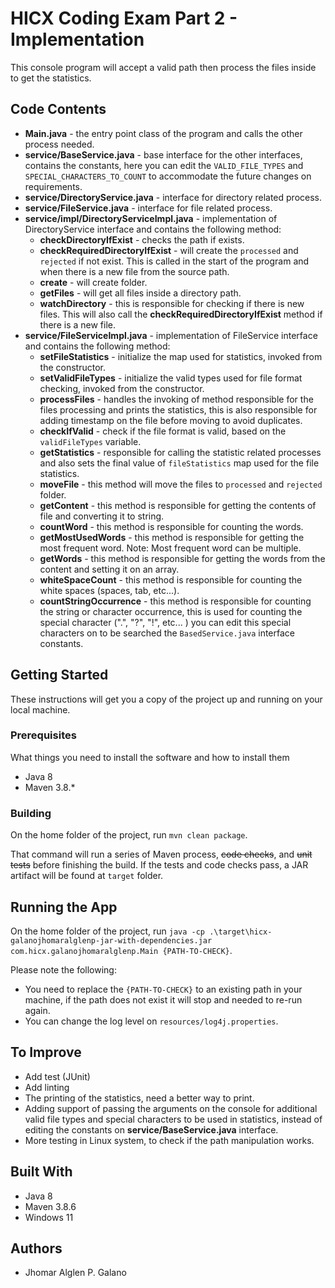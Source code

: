 # HICX Coding Exam Part 2 - Implementation

This console program will accept a valid path then process the files inside to get the statistics.


## Code Contents
* **Main.java** - the entry point class of the program and calls the other process needed.
* **service/BaseService.java** - base interface for the other interfaces, contains the constants, here you can edit the `VALID_FILE_TYPES` and `SPECIAL_CHARACTERS_TO_COUNT` to accommodate the future changes on requirements.
* **service/DirectoryService.java** - interface for directory related process.
* **service/FileService.java** -  interface for file related process.
* **service/impl/DirectoryServiceImpl.java** - implementation of DirectoryService interface and contains the following method:
  * **checkDirectoryIfExist** - checks the path if exists.
  * **checkRequiredDirectoryIfExist** - will create the `processed` and `rejected` if not exist. This is called in the start of the program and when there is a new file from the source path. 
  * **create** - will create folder.
  * **getFiles** - will get all files inside a directory path.
  * **watchDirectory** - this is responsible for checking if there is new files. This will also call the **checkRequiredDirectoryIfExist** method if there is a new file.
* **service/FileServiceImpl.java** -  implementation of FileService interface and contains the following method:
  * **setFileStatistics** - initialize the map used for statistics, invoked from the constructor.
  * **setValidFileTypes** - initialize the valid types used for file format checking, invoked from the constructor.
  * **processFiles** - handles the invoking of method responsible for the files processing and prints the statistics, this is also responsible for adding timestamp on the file before moving to avoid duplicates.
  * **checkIfValid** - check if the file format is valid, based on the `validFileTypes` variable.
  * **getStatistics** - responsible for calling the statistic related processes and also sets the final value of `fileStatistics` map used for the file statistics.
  * **moveFile** - this method will move the files to `processed` and `rejected` folder.
  * **getContent** - this method is responsible for getting the contents of file and converting it to string.
  * **countWord** - this method is responsible for counting the words.
  * **getMostUsedWords** - this method is responsible for getting the most frequent word. Note: Most frequent word can be multiple.
  * **getWords** - this method is responsible for getting the words from the content and setting it on an array.
  * **whiteSpaceCount** - this method is responsible for counting the white spaces (spaces, tab, etc...).
  * **countStringOccurrence** - this method is responsible for counting the string or character occurrence, this is used for counting the special character (".", "?", "!", etc... ) you can edit this special characters on to be searched the `BasedService.java` interface constants. 


## Getting Started

These instructions will get you a copy of the project up and running on your local machine.

### Prerequisites

What things you need to install the software and how to install them

* Java 8
* Maven 3.8.*

### Building

On the home folder of the project, run `mvn clean package`.

That command will run a series of Maven process, ~~code checks~~, and ~~unit tests~~ before finishing the build.
If the tests and code checks pass, a JAR artifact will be found at `target` folder.

## Running the App
On the home folder of the project, run `java -cp .\target\hicx-galanojhomaralglenp-jar-with-dependencies.jar com.hicx.galanojhomaralglenp.Main {PATH-TO-CHECK}`.

Please note the following:
* You need to replace the `{PATH-TO-CHECK}` to an existing path in your machine, if the path does not exist it will stop and needed to re-run again.
* You can change the log level on `resources/log4j.properties`.


## To Improve
* Add test (JUnit)
* Add linting
* The printing of the statistics, need a better way to print.
* Adding support of passing the arguments on the console for additional valid file types and special characters to be used in statistics, instead of editing the constants on **service/BaseService.java** interface.
* More testing in Linux system, to check if the path manipulation works.

## Built With

* Java 8
* Maven 3.8.6
* Windows 11

## Authors
* Jhomar Alglen P. Galano